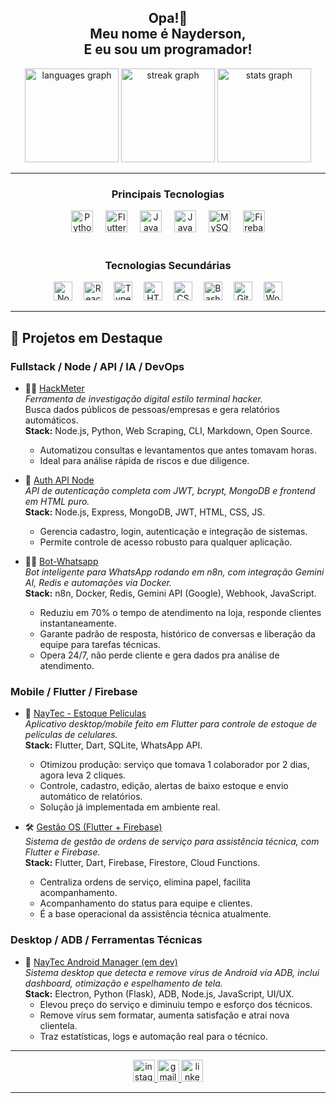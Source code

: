 
<h2 align="center"> Opa!👋<br> Meu nome é Nayderson,<br> E eu sou um programador!</h2>

<div align="center">
  <img src="https://github-readme-stats.vercel.app/api/top-langs?username=Nerdzter&locale=en&hide_title=false&layout=compact&card_width=320&langs_count=5&theme=dracula&hide_border=false" height="150" alt="languages graph"  />
  <img src="https://streak-stats.demolab.com?user=Nerdzter&locale=en&mode=daily&theme=dracula&hide_border=false&border_radius=5" height="150" alt="streak graph"  />
  <img src="https://github-readme-stats.vercel.app/api?username=Nerdzter&hide_title=false&hide_rank=false&show_icons=true&include_all_commits=true&count_private=true&disable_animations=false&theme=dracula&locale=en&hide_border=false" height="150" alt="stats graph"  />
</div>

---

<h3 align="center">Principais Tecnologias</h3>
<div align="center">
  <img src="https://cdn.jsdelivr.net/gh/devicons/devicon/icons/python/python-original.svg" height="35" alt="Python" />
  <img width="12" />
  <img src="https://cdn.jsdelivr.net/gh/devicons/devicon/icons/flutter/flutter-original.svg" height="35" alt="Flutter" />
  <img width="12" />
  <img src="https://cdn.jsdelivr.net/gh/devicons/devicon/icons/javascript/javascript-original.svg" height="35" alt="JavaScript" />
  <img width="12" />
  <img src="https://cdn.jsdelivr.net/gh/devicons/devicon/icons/java/java-original.svg" height="35" alt="Java" />
  <img width="12" />
  <img src="https://cdn.jsdelivr.net/gh/devicons/devicon/icons/mysql/mysql-original.svg" height="35" alt="MySQL" />
  <img width="12" />
  <img src="https://cdn.jsdelivr.net/gh/devicons/devicon/icons/firebase/firebase-plain.svg" height="35" alt="Firebase" />
</div>

<br />

<h3 align="center">Tecnologias Secundárias</h3>
<div align="center">
  <img src="https://cdn.jsdelivr.net/gh/devicons/devicon/icons/nodejs/nodejs-original.svg" height="30" alt="Node.js" />
  <img width="10" />
  <img src="https://cdn.jsdelivr.net/gh/devicons/devicon/icons/react/react-original.svg" height="30" alt="React" />
  <img width="10" />
  <img src="https://cdn.jsdelivr.net/gh/devicons/devicon/icons/typescript/typescript-original.svg" height="30" alt="TypeScript" />
  <img width="10" />
  <img src="https://cdn.jsdelivr.net/gh/devicons/devicon/icons/html5/html5-original.svg" height="30" alt="HTML5" />
  <img width="10" />
  <img src="https://cdn.jsdelivr.net/gh/devicons/devicon/icons/css3/css3-original.svg" height="30" alt="CSS3" />
  <img width="10" />
  <img src="https://cdn.jsdelivr.net/gh/devicons/devicon/icons/bash/bash-original.svg" height="30" alt="Bash" />
  <img width="10" />
  <img src="https://cdn.jsdelivr.net/gh/devicons/devicon/icons/git/git-original.svg" height="30" alt="Git" />
  <img width="10" />
  <img src="https://cdn.jsdelivr.net/gh/devicons/devicon/icons/wordpress/wordpress-original.svg" height="30" alt="WordPress" />
</div>

---

## 🧩 Projetos em Destaque 

### Fullstack / Node / API / IA / DevOps

- 🕵️‍♂️ [HackMeter](https://github.com/Nerdzter/HackMeter)  
  *Ferramenta de investigação digital estilo terminal hacker.*  
  Busca dados públicos de pessoas/empresas e gera relatórios automáticos.  
  **Stack:** Node.js, Python, Web Scraping, CLI, Markdown, Open Source.  
  - Automatizou consultas e levantamentos que antes tomavam horas.
  - Ideal para análise rápida de riscos e due diligence.

- 🔐 [Auth API Node](https://github.com/Nerdzter/auth-api-node)  
  *API de autenticação completa com JWT, bcrypt, MongoDB e frontend em HTML puro.*  
  **Stack:** Node.js, Express, MongoDB, JWT, HTML, CSS, JS.
  - Gerencia cadastro, login, autenticação e integração de sistemas.
  - Permite controle de acesso robusto para qualquer aplicação.

- 🧑‍💬 [Bot-Whatsapp](https://github.com/Nerdzter/Bot-Whatsapp)  
  *Bot inteligente para WhatsApp rodando em n8n, com integração Gemini AI, Redis e automações via Docker.*  
  **Stack:** n8n, Docker, Redis, Gemini API (Google), Webhook, JavaScript.
  - Reduziu em 70% o tempo de atendimento na loja, responde clientes instantaneamente.
  - Garante padrão de resposta, histórico de conversas e liberação da equipe para tarefas técnicas.
  - Opera 24/7, não perde cliente e gera dados pra análise de atendimento.

### Mobile / Flutter / Firebase

- 📱 [NayTec - Estoque Películas](https://github.com/Nerdzter/EstoquePeliculas)  
  *Aplicativo desktop/mobile feito em Flutter para controle de estoque de películas de celulares.*  
  **Stack:** Flutter, Dart, SQLite, WhatsApp API.
  - Otimizou produção: serviço que tomava 1 colaborador por 2 dias, agora leva 2 cliques.
  - Controle, cadastro, edição, alertas de baixo estoque e envio automático de relatórios.
  - Solução já implementada em ambiente real.

- 🛠️ [Gestão OS (Flutter + Firebase)](https://github.com/Nerdzter/gest-oOS)  
  *Sistema de gestão de ordens de serviço para assistência técnica, com Flutter e Firebase.*  
  **Stack:** Flutter, Dart, Firebase, Firestore, Cloud Functions.
  - Centraliza ordens de serviço, elimina papel, facilita acompanhamento.
  - Acompanhamento do status para equipe e clientes.
  - É a base operacional da assistência técnica atualmente.

### Desktop / ADB / Ferramentas Técnicas

- 📱 [NayTec Android Manager (em dev)](https://github.com/Nerdzter/NayTec-Android-Manager)  
  *Sistema desktop que detecta e remove vírus de Android via ADB, inclui dashboard, otimização e espelhamento de tela.*  
  **Stack:** Electron, Python (Flask), ADB, Node.js, JavaScript, UI/UX.
  - Elevou preço do serviço e diminuiu tempo e esforço dos técnicos.
  - Remove vírus sem formatar, aumenta satisfação e atrai nova clientela.
  - Traz estatísticas, logs e automação real para o técnico.

---

<div align="center">
  <a href="https://instagram.com/eunayderson" target="_blank">
    <img src="https://img.shields.io/static/v1?message=Instagram&logo=instagram&label=&color=E4405F&logoColor=white&labelColor=&style=for-the-badge" height="35" alt="instagram logo"/>
  </a>
  <a href="mailto:nayderson.contato@gmail.com">
    <img src="https://img.shields.io/static/v1?message=Gmail&logo=gmail&label=&color=D14836&logoColor=white&labelColor=&style=for-the-badge" height="35" alt="gmail logo"/>
  </a>
  <a href="https://br.linkedin.com/in/nayderson-oliveira-751ba6217" target="_blank">
    <img src="https://img.shields.io/static/v1?message=LinkedIn&logo=linkedin&label=&color=0077B5&logoColor=white&labelColor=&style=for-the-badge" height="35" alt="linkedin logo"/>
  </a>
</div>

---
